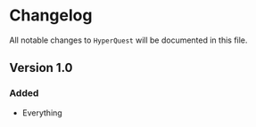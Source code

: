 # Changelog

All notable changes to `HyperQuest` will be documented in this file.

## Version 1.0

### Added
- Everything
